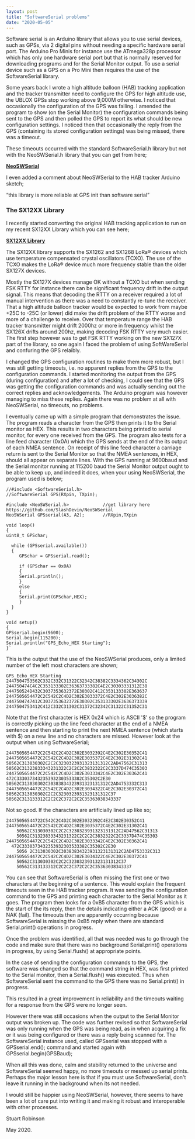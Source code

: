```yaml
---
layout: post
title: "SoftwareSerial problems"
date: "2020-05-05"
---
```


Software serial is an Arduino library that allows you to use serial devices, such as GPSs, via 2 digital pins without needing a specific hardware serial port. The Arduino Pro Minis for instance use the ATmega328p processor which has only one hardware serial port but that is normally reserved for downloading programs and for the Serial Monitor output. To use a serial device such as a GPS on a Pro Mini then requires the use of the SoftwareSerial library.

Some years back I wrote a high altitude balloon (HAB) tracking application and the tracker transmitter need to configure the GPS for high altitude use, the UBLOX GPSs stop working above 9,000M otherwise. I noticed that occasionally the configuration of the GPS was failing. I amended the program to show (on the Serial Monitor) the configuration commands being sent to the GPS and then polled the GPS to report its what should be new configuration settings. I noticed then that occasionally the reply from the GPS (containing its stored configuration settings) was being missed, there was a timeout.

These timeouts occurred with the standard SoftwareSerial.h library but not with the NeoSWSerial.h library that you can get from here;

**[NeoSWSerial](https://github.com/SlashDevin/NeoSWSerial)**

I even added a comment about NeoSWSerial to the HAB tracker Arduino sketch;

“this library is more reliable at GPS init than software serial”

### The SX12XX Library

I recently started converting the original HAB tracking application to run on my recent SX12XX Library which you can see here;

**[SX12XX Library](https://github.com/StuartsProjects/SX12XX-LoRa)**

The SX12XX library supports the SX1262 and SX1268 LoRa® devices which use temperature compensated crystal oscillators (TCXO). The use of the TCXO makes the LoRa® device much more frequency stable than the older SX127X devices.

Mostly the SX127X devices manage OK without a TCXO but when sending FSK RTTY for instance there can be significant frequency drift in the output signal. This means that decoding the RTTY on a receiver required a lot of manual intervention as there was a need to constantly re-tune the receiver. That a high altitude balloon tracker would be expected to work from maybe +25C to -25C (or lower) did make the drift problem of the RTTY worse and more of a challenge to receive. Over that temperature range the HAB tracker transmitter might drift 2000hz or more in frequency whilst the SX126X drifts around 200hz, making decoding FSK RTTY very much easier. The first step however was to get FSK RTTY working on the new SX127X part of the library, so one again I faced the problem of using SoftWareSerial and confuring the GPS relaibly.

I changed the GPS configuration routines to make them more robust, but I was still getting timeouts, i.e. no apparent replies from the GPS to the configuration commands. I started monitoring the output from the GPS (during configuration) and after a lot of checking, I could see that the GPS was getting the configuration commands and was actually sending out the correct replies and acknowledgements. The Arduino program was however managing to miss these replies. Again there was no problem at all with NeoSWSerial, no timeouts, no problems.

I eventually came up with a simple program that demonstrates the issue. The program reads a character from the GPS then prints it to the Serial monitor as HEX. This results in two characters being printed to serial monitor, for every one received from the GPS. The program also tests for a line feed character (0x0A) which the GPS sends at the end of the its output of each NMEA sentence. On receipt of this line feed character a carriage return is sent to the Serial Monitor so that the NMEA sentences, in HEX, should all appear on separate lines. With the GPS running at 9600baud and the Serial monitor running at 115200 baud the Serial Monitor output ought to be able to keep up, and indeed it does, when your using NeoSWSerial, the program used is below;


	//#include <SoftwareSerial.h>
	//SoftwareSerial GPS(RXpin, TXpin);

	#include <NeoSWSerial.h>             //get library here https://github.com/SlashDevin/NeoSWSerial  
	NeoSWSerial GPSserial(A3, A2);       //RXpin,TXpin

	void loop()
	{
  	uint8_t GPSchar;
  
 	  while (GPSserial.available())
  	  {
         GPSchar = GPSserial.read();

         if (GPSchar == 0x0A)
         {
         Serial.println();  
         }
         else
         {
         Serial.print(GPSchar,HEX);  
         }
 	  }
    }
   
	void setup()
	{
  	GPSserial.begin(9600);
  	Serial.begin(115200);
  	Serial.println("GPS_Echo_HEX Starting");
	}`


This is the output that the use of the NeoSWSerial produces, only a limited number of the left most characters are shown;

	GPS_Echo_HEX Starting
	2447504753562C332C332C31322C32342C38382C3334362C34302C
	244750474C4C2C353133302E36363733382C4E2C30303331312E38
	244750524D432C3037353632372E30302C412C353133302E363637
	2447505654472C2C542C2C4D2C302E3033372C4E2C302E3036382C
	2447504747412C3037353632372E30302C353133302E3636373339
	2447504753412C412C332C31302C31372C32342C31322C31352C31


Note that the first character is HEX 0x24 which is ASCII '$' so the program is correctly picking up the line feed character at the end of a NMEA sentence and then starting to print the next NMEA sentence (which starts with $) on a new line and no characters are missed. However look at the output when using SoftwareSerial;

	2447505654472C2C542C2C4D2C302E3032392C4E2C302E30352C41	
	2447505654472C2C542C2C4D2C302E3035372C4E2C302E31302C41
	50562C313030302C2C2C3230323931323131312C2AD47562C31313
	50562C31323833343231322C2C2C2C3832322C2C3337D474C35303
	2447505654472C2C542C2C4D2C302E3033342C4E2C302E30362C41
	472C3330373432353932303533382C35302C2E30
	50562C313030302C30383834323931323131312C2AD4753332C313
	2447505654472C2C542C2C4D2C302E3034322C4E2C302E30372C41
	50562C313030302C2C2C3230323931323131312C37
	50562C313133312C2C2C2C372C2C2C35363038343337


Not so good. If the characters are artificially lined up like so;

	24475056544722C542C2C4D2C302E3032392C4E2C302E30352C41
	2447505654472C2C542C2C4D2C302E3035372C4E2C302E31302C41
        50562C313030302C2C2C3230323931323131312C2AD47562C31313
        50562C31323833343231322C2C2C2C3832322C2C3337D474C35303
	2447505654472C2C542C2C4D2C302E3033342C4E2C302E30362C41
      472C3330373432353932303533382C35302C2E30
        5056 2C313030302C30383834323931323131312C2AD4753332C313
    2447505654472C2C542C2C4D2C302E3034322C4E2C302E30372C41
        50562C313030302C2C2C3230323931323131312C37
        50562C313133312C2C2C2C372C2C2C35363038343337


You can see that SoftwareSerial is often missing the first one or two characters at the beginning of a sentence. This would explain the frequent timeouts seen in the HAB tracker program. It was sending the configuration command to the GPS and printing each character to the Serial Monitor as it goes. The program then looks for a 0xB5 character from the GPS which is the start of the its reply, then the details indicating either a ACK (good) or a NAK (fail). The timeouts then are apparently occurring because SoftwareSerial is missing the 0xB5 reply when there are standard Serial.print() operations in progress.

Once the problem was identified, all that was needed was to go through the code and make sure that there was no background Serial.print() operations in progress, by using Serial.flush() at appropriate points.

In the case of sending the configuration commands to the GPS, the software was changed so that the command string in HEX, was first printed to the Serial monitor, then a Serial.flush() was executed. Thus when SoftwareSerial sent the command to the GPS there was no Serial.print() in progress.

This resulted in a great improvement in reliability and the timeouts waiting for a response from the GPS were no longer seen.

However there was still occasions when the output to the Serial Monitor output was broken up. The code was further revised so that SoftwareSerial was only running when the GPS was being read, as in when acquiring a fix or it was being configured or there was a reply being scanned for. The SoftwareSerial instance used, called GPSserial was stopped with a GPSserial.end(); command and started again with GPSserial.begin(GPSBaud);

When all this was done, calm and stability returned to the universe and SoftwareSerial seemed happy, no more timeouts or messed up serial prints. Perhaps the major lesson here is that if you must use SoftwareSerial, don't leave it running in the background when its not needed.

I would still be happier using NeoSWSerial, however, there seems to have been a lot of care put into writing it and making it robust and interoperable with other processes.

Stuart Robinson

May 2020.
